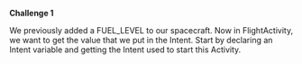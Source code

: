 <b>Challenge 1</b>
<p>
We previously added a FUEL_LEVEL to our spacecraft. Now in FlightActivity, we want to get the value that we put in the Intent. Start by declaring an Intent variable and getting the Intent used to start this Activity.</p>
